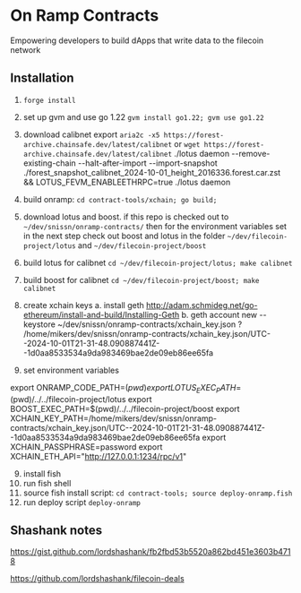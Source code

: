 # On Ramp Contracts

Empowering developers to build dApps that write data to the filecoin network


## Installation

1. `forge install`
2. set up gvm and use go 1.22 `gvm install go1.22; gvm use go1.22`
3. download calibnet export `aria2c -x5 https://forest-archive.chainsafe.dev/latest/calibnet` or `wget https://forest-archive.chainsafe.dev/latest/calibnet`
./lotus daemon --remove-existing-chain --halt-after-import --import-snapshot ./forest_snapshot_calibnet_2024-10-01_height_2016336.forest.car.zst    && LOTUS_FEVM_ENABLEETHRPC=true ./lotus daemon


4. build onramp: `cd contract-tools/xchain; go build;`
5. download lotus and boost. if this repo is checked out to `~/dev/snissn/onramp-contracts/` then for the environment variables set in the next step check out boost and lotus in the folder `~/dev/filecoin-project/lotus` and `~/dev/filecoin-project/boost` 
6. build lotus for calibnet `cd ~/dev/filecoin-project/lotus; make calibnet`
7. build boost for calibnet `cd ~/dev/filecoin-project/boost; make calibnet`
8. create xchain keys
    a. install geth http://adam.schmideg.net/go-ethereum/install-and-build/Installing-Geth
    b. geth account new --keystore ~/dev/snissn/onramp-contracts/xchain_key.json
    ? /home/mikers/dev/snissn/onramp-contracts/xchain_key.json/UTC--2024-10-01T21-31-48.090887441Z--1d0aa8533534a9da983469bae2de09eb86ee65fa

9. set environment variables



export ONRAMP_CODE_PATH=$(pwd)
export LOTUS_EXEC_PATH=$(pwd)/../../filecoin-project/lotus
export BOOST_EXEC_PATH=$(pwd)/../../filecoin-project/boost
export XCHAIN_KEY_PATH=/home/mikers/dev/snissn/onramp-contracts/xchain_key.json/UTC--2024-10-01T21-31-48.090887441Z--1d0aa8533534a9da983469bae2de09eb86ee65fa
export XCHAIN_PASSPHRASE=password
export XCHAIN_ETH_API="http://127.0.0.1:1234/rpc/v1"


9. install fish
11. run fish shell
12. source fish install script: `cd contract-tools; source deploy-onramp.fish`
13. run deploy script `deploy-onramp`



## Shashank notes

https://gist.github.com/lordshashank/fb2fbd53b5520a862bd451e3603b4718

https://github.com/lordshashank/filecoin-deals       
